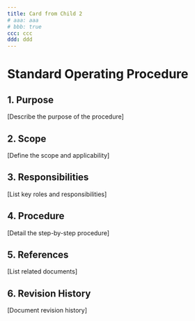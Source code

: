 ```yaml
---
title: Card from Child 2
# aaa: aaa
# bbb: true
ccc: ccc
ddd: ddd
---
```


# Standard Operating Procedure

## 1. Purpose
[Describe the purpose of the procedure]

## 2. Scope
[Define the scope and applicability]

## 3. Responsibilities
[List key roles and responsibilities]

## 4. Procedure
[Detail the step-by-step procedure]

## 5. References
[List related documents]

## 6. Revision History
[Document revision history]

